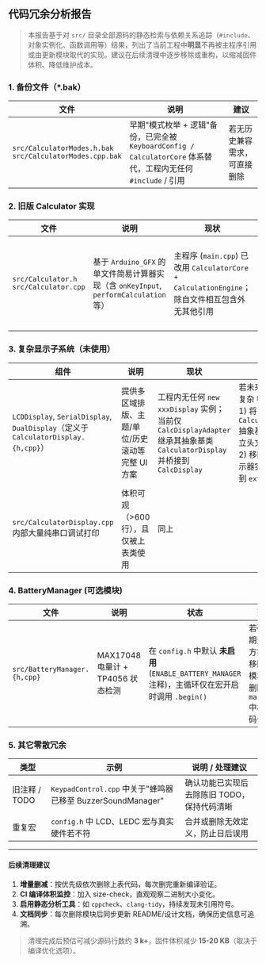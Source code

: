 ## 代码冗余分析报告

> 本报告基于对 `src/` 目录全部源码的静态检索与依赖关系追踪（`#include`、对象实例化、函数调用等）结果，列出了当前工程中**明显**不再被主程序引用或由更新模块取代的实现。建议在后续清理中逐步移除或重构，以缩减固件体积、降低维护成本。

### 1. 备份文件（*.bak）
| 文件 | 说明 | 建议 |
| ---- | ---- | ---- |
| `src/CalculatorModes.h.bak`<br>`src/CalculatorModes.cpp.bak` | 早期"模式枚举 + 逻辑"备份，已完全被 `KeyboardConfig / CalculatorCore` 体系替代，工程内无任何 `#include` / 引用 | 若无历史兼容需求，可直接删除 |

### 2. 旧版 Calculator 实现
| 文件 | 说明 | 现状 | 建议 |
| ---- | ---- | ---- | ---- |
| `src/Calculator.h`<br>`src/Calculator.cpp` | 基于 `Arduino_GFX` 的单文件简易计算器实现（含 `onKeyInput`, `performCalculation` 等） | 主程序 (`main.cpp`) 已改用 `CalculatorCore + CalculationEngine`；除自文件相互包含外无其他引用 | 代码功能已由新架构覆盖，可整体删除或迁移到 `archive/` 目录 |

### 3. 复杂显示子系统（未使用）
| 组件 | 说明 | 现状 | 建议 |
| ---- | ---- | ---- | ---- |
| `LCDDisplay`, `SerialDisplay`, `DualDisplay`（定义于 `CalculatorDisplay.{h,cpp}`） | 提供多区域排版、主题/单位/历史滚动等完整 UI 方案 | 工程内无任何 `new xxxDisplay` 实例；当前仅 `CalcDisplayAdapter` 继承其抽象基类 `CalculatorDisplay` 并桥接到 `CalcDisplay` | 若未来不打算回归复杂 UI，可：<br>1) 将 `CalculatorDisplay` 抽象基类拆分到独立头文件<br>2) 移除三种具体显示器实现，或移动到 `extras/` |
| `src/CalculatorDisplay.cpp` 内部大量纯串口调试打印 | 体积可观（>600 行），且仅被上表类使用 | 同上 |

### 4. BatteryManager (可选模块)
| 文件 | 说明 | 状态 | 建议 |
| ---- | ---- | ---- | ---- |
| `src/BatteryManager.{h,cpp}` | MAX17048 电量计 + TP4056 状态检测 | 在 `config.h` 中默认 **未启用** (`ENABLE_BATTERY_MANAGER` 注释)，主循环仅在宏开启时调用 `.begin()` | 若硬件长期无电池方案，可移除整个模块，并删除 `main.cpp` 中相关代码分支 |

### 5. 其它零散冗余
| 类型 | 示例 | 说明 / 处理建议 |
| ---- | ---- | ---- |
| 旧注释 / TODO | `KeypadControl.cpp` 中关于"蜂鸣器已移至 BuzzerSoundManager" | 确认功能已实现后去除陈旧 TODO，保持代码清晰 |
| 重复宏 | `config.h` 中 LCD、LEDC 宏与真实硬件若不符 | 合并或删除无效定义，防止日后误用 |

---
#### 后续清理建议
1. **增量删减**：按优先级依次删除上表代码，每次删完重新编译验证。
2. **CI 编译体积监控**：加入 size-check，直观观察二进制大小变化。
3. **启用静态分析工具**：如 `cppcheck`、`clang-tidy`，持续发现未引用符号。
4. **文档同步**：每次删除模块后同步更新 README/设计文档，确保历史信息可追溯。

> 清理完成后预估可减少源码行数约 **3 k+**，固件体积减少 **15-20 KB**（取决于编译优化选项）。 